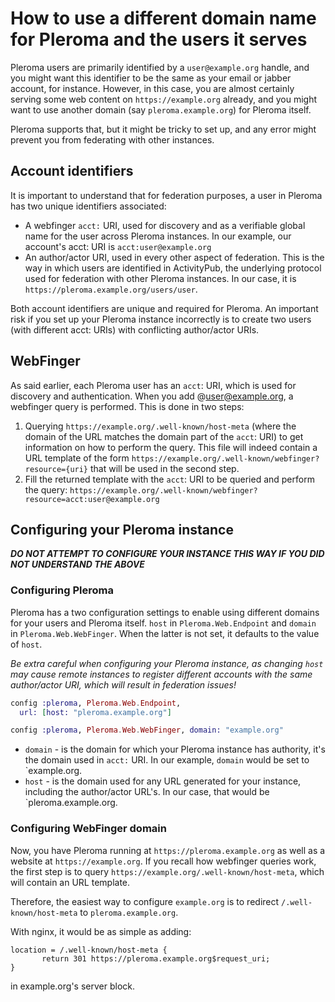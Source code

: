 # How to use a different domain name for Pleroma and the users it serves

Pleroma users are primarily identified by a `user@example.org` handle, and you might want this identifier to be the same as your email or jabber account, for instance.
However, in this case, you are almost certainly serving some web content on `https://example.org` already, and you might want to use another domain (say `pleroma.example.org`) for Pleroma itself.

Pleroma supports that, but it might be tricky to set up, and any error might prevent you from federating with other instances.

## Account identifiers

It is important to understand that for federation purposes, a user in Pleroma has two unique identifiers associated:

- A webfinger `acct:` URI, used for discovery and as a verifiable global name for the user across Pleroma instances. In our example, our account's acct: URI is `acct:user@example.org`
- An author/actor URI, used in every other aspect of federation. This is the way in which users are identified in ActivityPub, the underlying protocol used for federation with other Pleroma instances.
In our case, it is `https://pleroma.example.org/users/user`.

Both account identifiers are unique and required for Pleroma. An important risk if you set up your Pleroma instance incorrectly is to create two users (with different acct: URIs) with conflicting author/actor URIs.

## WebFinger

As said earlier, each Pleroma user has an `acct`: URI, which is used for discovery and authentication. When you add @user@example.org, a webfinger query is performed. This is done in two steps:

1. Querying `https://example.org/.well-known/host-meta` (where the domain of the URL matches the domain part of the `acct`: URI) to get information on how to perform the query.
This file will indeed contain a URL template of the form `https://example.org/.well-known/webfinger?resource={uri}` that will be used in the second step.
2. Fill the returned template with the `acct`: URI to be queried and perform the query: `https://example.org/.well-known/webfinger?resource=acct:user@example.org`

## Configuring your Pleroma instance

**_DO NOT ATTEMPT TO CONFIGURE YOUR INSTANCE THIS WAY IF YOU DID NOT UNDERSTAND THE ABOVE_**

### Configuring Pleroma

Pleroma has a two configuration settings to enable using different domains for your users and Pleroma itself. `host` in `Pleroma.Web.Endpoint` and `domain` in `Pleroma.Web.WebFinger`. When the latter is not set, it defaults to the value of `host`.

*Be extra careful when configuring your Pleroma instance, as changing `host` may cause remote instances to register different accounts with the same author/actor URI, which will result in federation issues!*

```elixir
config :pleroma, Pleroma.Web.Endpoint,
  url: [host: "pleroma.example.org"]

config :pleroma, Pleroma.Web.WebFinger, domain: "example.org"
```

- `domain` - is the domain for which your Pleroma instance has authority, it's the domain used in `acct:` URI. In our example, `domain` would be set to `example.org.
- `host` - is the domain used for any URL generated for your instance, including the author/actor URL's. In our case, that would be `pleroma.example.org.

### Configuring WebFinger domain

Now, you have Pleroma running at `https://pleroma.example.org` as well as a website at `https://example.org`. If you recall how webfinger queries work, the first step is to query `https://example.org/.well-known/host-meta`, which will contain an URL template.

Therefore, the easiest way to configure `example.org` is to redirect `/.well-known/host-meta` to `pleroma.example.org`.

With nginx, it would be as simple as adding:

```nginx
location = /.well-known/host-meta {
       return 301 https://pleroma.example.org$request_uri;
}
```

in example.org's server block.
